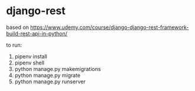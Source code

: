 # django-rest
based on https://www.udemy.com/course/django-django-rest-framework-build-rest-api-in-python/

to run:
1. pipenv install
2. pipenv shell
3. python manage.py makemigrations
4. python manage.py migrate
5. python manage.py runserver
